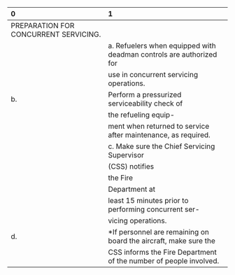 | 0                                     | 1                                                                   |
|:--------------------------------------|:--------------------------------------------------------------------|
| PREPARATION FOR CONCURRENT SERVICING. |                                                                     |
|                                       | a. Refuelers when equipped with deadman controls are authorized for |
|                                       | use in concurrent servicing operations.                             |
| b.                                    | Perform a pressurized serviceability check of                       |
|                                       | the refueling equip-                                                |
|                                       | ment when returned to service after maintenance, as required.       |
|                                       | c. Make sure the Chief Servicing Supervisor                         |
|                                       | (CSS) notifies                                                      |
|                                       | the Fire                                                            |
|                                       | Department at                                                       |
|                                       | least 15 minutes prior to performing concurrent ser-                |
|                                       | vicing operations.                                                  |
| d.                                    | *If personnel are remaining on board the aircraft, make sure the    |
|                                       | CSS informs the Fire Department of the number of people involved.   |